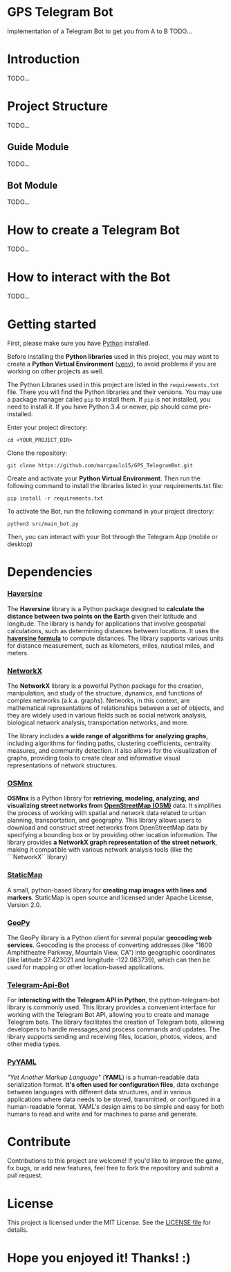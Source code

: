 # GPS Telegram Bot
Implementation of a Telegram Bot to get you from A to B
TODO...

# Introduction
TODO...

# Project Structure
TODO...
## Guide Module
TODO...
## Bot Module
TODO...

# How to create a Telegram Bot
TODO...

# How to interact with the Bot
TODO...

# Getting started 
First, please make sure you have [Python](https://www.python.org/downloads/) installed.

Before installing the **Python libraries** used in this project, you may want to create a **Python Virtual Environment** ([venv](https://www.python.org/downloads/)), to avoid problems if you are working on other projects as well.

The Python Libraries used in this project are listed in the ```requirements.txt``` file. There you will find the Python libraries and their versions. You may use a package manager called ```pip``` to install them. If ```pip``` is not installed, you need to install it. If you have Python 3.4 or newer, pip should come pre-installed.

Enter your project directory:
```
cd <YOUR_PROJECT_DIR>
```

Clone the repository:
```
git clone https://github.com/marcpaulo15/GPS_TelegramBot.git
```

Create and activate your **Python Virtual Environment**. Then run the following command to install the libraries listed in your requirements.txt file:
```
pip install -r requirements.txt
```

To activate the Bot, run the following command in your project directory:
```
python3 src/main_bot.py
```

Then, you can interact with your Bot through the Telegram App (mobile or desktop)

# Dependencies

### [Haversine](https://pypi.org/project/haversine/)
The **Haversine** library is a Python package designed to **calculate the distance between two points on the Earth** given their latitude and longitude. The library is handy for applications that involve geospatial calculations, such as determining distances between locations. It uses the [**haversine formula**](https://en.wikipedia.org/wiki/Haversine_formula) to compute distances. The library supports various units for distance measurement, such as kilometers, miles, nautical miles, and meters.

### [NetworkX](https://networkx.org/documentation/stable/)
The **NetworkX** library is a powerful Python package for the creation, manipulation, and study of the structure, dynamics, and functions of complex networks (a.k.a. graphs). Networks, in this context, are mathematical representations of relationships between a set of objects, and they are widely used in various fields such as social network analysis, biological network analysis, transportation networks, and more.

The library includes **a wide range of algorithms for analyzing graphs**, including algorithms for finding paths, clustering coefficients, centrality measures, and community detection. It also allows for the visualization of graphs, providing tools to create clear and informative visual representations of network structures.


### [OSMnx](https://osmnx.readthedocs.io/en/stable/)
**OSMnx** is a Python library for **retrieving, modeling, analyzing, and visualizing street networks from [OpenStreetMap (OSM)](https://www.openstreetmap.org/#map=19/41.38657/2.09301&layers=G)** data. It simplifies the process of working with spatial and network data related to urban planning, transportation, and geography. This library allows users to download and construct street networks from OpenStreetMap data by specifying a bounding box or by providing other location information. The library provides **a NetworkX graph representation of the street network**, making it compatible with various network analysis tools (like the ```NetworkX`` library)

### [StaticMap](https://github.com/komoot/staticmap)
A small, python-based library for **creating map images with lines and markers**.
StaticMap is open source and licensed under Apache License, Version 2.0.

### [GeoPy](https://geopy.readthedocs.io/en/stable/)
The GeoPy library is a Python client for several popular **geocoding web services**. Geocoding is the process of converting addresses (like "1600 Amphitheatre Parkway, Mountain View, CA") into geographic coordinates (like latitude 37.423021 and longitude -122.083739), which can then be used for mapping or other location-based applications.

### [Telegram-Api-Bot](https://docs.python-telegram-bot.org/en/v20.6/)
For **interacting with the Telegram API in Python**, the python-telegram-bot library is commonly used. This library provides a convenient interface for working with the Telegram Bot API, allowing you to create and manage Telegram bots. The library facilitates the creation of Telegram bots, allowing developers to handle messages,and process commands and updates. The library supports sending and receiving files, location, photos, videos, and other media types.

### [PyYAML](https://pyyaml.org/wiki/PyYAMLDocumentation)
*"Yet Another Markup Language"* (**YAML**) is a human-readable data serialization format. **It's often used for configuration files**, data exchange between languages with different data structures, and in various applications where data needs to be stored, transmitted, or configured in a human-readable format. YAML's design aims to be simple and easy for both humans to read and write and for machines to parse and generate.

# Contribute
Contributions to this project are welcome! If you'd like to improve the game, fix bugs, or add new features, feel free to fork the repository and submit a pull request.


# License
This project is licensed under the MIT License. See the [LICENSE file](./LICENSE) for details.

# Hope you enjoyed it! Thanks! :)
